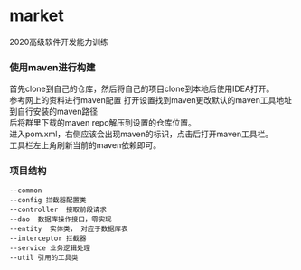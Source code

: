 # market
2020高级软件开发能力训练
### 使用maven进行构建
首先clone到自己的仓库，然后将自己的项目clone到本地后使用IDEA打开。  
参考网上的资料进行maven配置
打开设置找到maven更改默认的maven工具地址到自行安装的maven路径  
后将群里下载的maven repo解压到设置的仓库位置。  
进入pom.xml，右侧应该会出现maven的标识，点击后打开maven工具栏。  
工具栏左上角刷新当前的maven依赖即可。

### 项目结构
    --common 
    --config 拦截器配置类
    --controller  接取前段请求
    --dao  数据库操作接口，零实现
    --entity  实体类， 对应于数据库表
    --interceptor 拦截器
    --service 业务逻辑处理
    --util 引用的工具类
